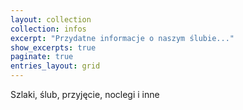 ```yaml
---
layout: collection
collection: infos
excerpt: "Przydatne informacje o naszym ślubie..."
show_excerpts: true
paginate: true
entries_layout: grid
---
```


Szlaki, ślub, przyjęcie, noclegi i inne

